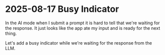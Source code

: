# 2025-08-17 Busy Indicator

In the AI mode when I submit a prompt it is hard to tell
that we're waiting for the response. It just looks like
the app ate my input and is ready for the next thing.

Let's add a busy indicator while we're waiting for the
response from the LLM.